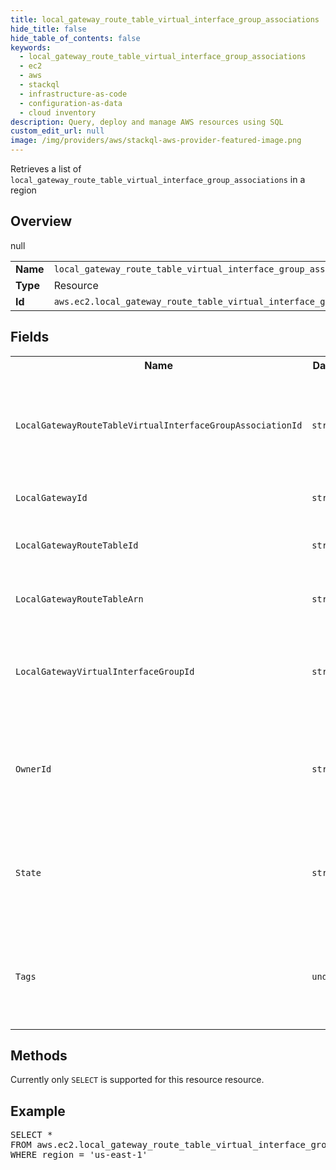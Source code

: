 ```yaml
---
title: local_gateway_route_table_virtual_interface_group_associations
hide_title: false
hide_table_of_contents: false
keywords:
  - local_gateway_route_table_virtual_interface_group_associations
  - ec2
  - aws
  - stackql
  - infrastructure-as-code
  - configuration-as-data
  - cloud inventory
description: Query, deploy and manage AWS resources using SQL
custom_edit_url: null
image: /img/providers/aws/stackql-aws-provider-featured-image.png
---
```

Retrieves a list of <code>local_gateway_route_table_virtual_interface_group_associations</code> in a region

## Overview
<table><tbody>
<tr><td><b>Name</b></td><td><code>local_gateway_route_table_virtual_interface_group_associations</code></td></tr>
<tr><td><b>Type</b></td><td>Resource</td></tr>
null
<tr><td><b>Id</b></td><td><code>aws.ec2.local_gateway_route_table_virtual_interface_group_associations</code></td></tr>
</tbody></table>

## Fields
<table><tbody>
<tr><th>Name</th><th>Datatype</th><th>Description</th></tr>
<tr><td><code>LocalGatewayRouteTableVirtualInterfaceGroupAssociationId</code></td><td><code>string</code></td><td>The ID of the local gateway route table virtual interface group association.</td></tr><tr><td><code>LocalGatewayId</code></td><td><code>string</code></td><td>The ID of the local gateway.</td></tr><tr><td><code>LocalGatewayRouteTableId</code></td><td><code>string</code></td><td>The ID of the local gateway route table.</td></tr><tr><td><code>LocalGatewayRouteTableArn</code></td><td><code>string</code></td><td>The ARN of the local gateway route table.</td></tr><tr><td><code>LocalGatewayVirtualInterfaceGroupId</code></td><td><code>string</code></td><td>The ID of the local gateway route table virtual interface group.</td></tr><tr><td><code>OwnerId</code></td><td><code>string</code></td><td>The owner of the local gateway route table virtual interface group association.</td></tr><tr><td><code>State</code></td><td><code>string</code></td><td>The state of the local gateway route table virtual interface group association.</td></tr><tr><td><code>Tags</code></td><td><code>undefined</code></td><td>The tags for the local gateway route table virtual interface group association.</td></tr>
</tbody></table>

## Methods
Currently only <code>SELECT</code> is supported for this resource resource.

## Example
<pre>
SELECT * 
FROM aws.ec2.local_gateway_route_table_virtual_interface_group_associations
WHERE region = 'us-east-1'
</pre>
